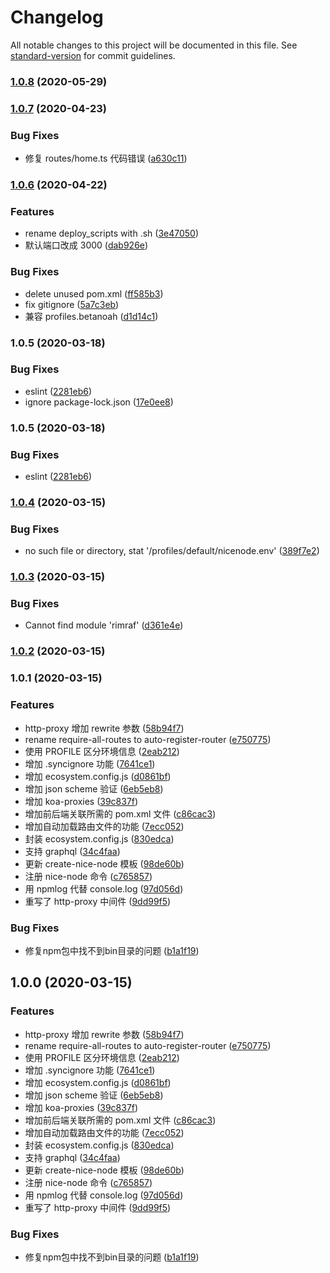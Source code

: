# Changelog

All notable changes to this project will be documented in this file. See [standard-version](https://github.com/conventional-changelog/standard-version) for commit guidelines.

### [1.0.8](https://github.com/nice-node/create-nice-node/compare/v1.0.7...v1.0.8) (2020-05-29)

### [1.0.7](https://github.com/nice-node/create-nice-node/compare/v1.0.6...v1.0.7) (2020-04-23)


### Bug Fixes

* 修复 routes/home.ts 代码错误 ([a630c11](https://github.com/nice-node/create-nice-node/commit/a630c11e689730b4f100188f72f2d5f557c2121e))

### [1.0.6](https://github.com/nice-node/create-nice-node/compare/v1.0.5...v1.0.6) (2020-04-22)


### Features

* rename deploy_scripts with .sh ([3e47050](https://github.com/nice-node/create-nice-node/commit/3e470501879ec4899e521560a7211c1ccd77253d))
* 默认端口改成 3000 ([dab926e](https://github.com/nice-node/create-nice-node/commit/dab926e61a712da2ed591e8d4dd0cb3c3b890f33))


### Bug Fixes

* delete unused pom.xml ([ff585b3](https://github.com/nice-node/create-nice-node/commit/ff585b3061438af68dc31b33233fbe1f7e11ebfd))
* fix gitignore ([5a7c3eb](https://github.com/nice-node/create-nice-node/commit/5a7c3eb050422f845daf76b7af9b1af993a152be))
* 兼容 profiles.betanoah ([d1d14c1](https://github.com/nice-node/create-nice-node/commit/d1d14c1dfc65b32cb0e4a8388f3dc0c8bb15faad))

### 1.0.5 (2020-03-18)


### Bug Fixes

* eslint ([2281eb6](https://github.com/nice-node/create-nice-node/commit/2281eb6f4245903fc6fc1629c7a666eb7141ed86))
* ignore package-lock.json ([17e0ee8](https://github.com/nice-node/create-nice-node/commit/17e0ee8072fa488764cce2f609b2b2d16fbeed76))

### 1.0.5 (2020-03-18)


### Bug Fixes

* eslint ([2281eb6](https://github.com/nice-node/create-nice-node/commit/2281eb6f4245903fc6fc1629c7a666eb7141ed86))

### [1.0.4](https://github.com/zhongzhi107/nice-node/compare/v1.0.3...v1.0.4) (2020-03-15)


### Bug Fixes

* no such file or directory, stat '/profiles/default/nicenode.env' ([389f7e2](https://github.com/zhongzhi107/nice-node/commit/389f7e2da78fff0d0f5e7f24d913f86423e198f4))

### [1.0.3](https://github.com/zhongzhi107/nice-node/compare/v1.0.2...v1.0.3) (2020-03-15)


### Bug Fixes

* Cannot find module 'rimraf' ([d361e4e](https://github.com/zhongzhi107/nice-node/commit/d361e4eea55cb840556a8139195857edd33af497))

### [1.0.2](https://github.com/zhongzhi107/nice-node/compare/v1.0.1...v1.0.2) (2020-03-15)

### 1.0.1 (2020-03-15)


### Features

* http-proxy 增加 rewrite 参数 ([58b94f7](https://github.com/zhongzhi107/nice-node/commit/58b94f7ef4a640f633672405cb9767ca3ce746fd))
* rename require-all-routes to auto-register-router ([e750775](https://github.com/zhongzhi107/nice-node/commit/e750775f26f56290c83db6902ab470ffa40550ae))
* 使用 PROFILE 区分环境信息 ([2eab212](https://github.com/zhongzhi107/nice-node/commit/2eab212a0d942e6ea3455a3f362751b320d11642))
* 增加 .syncignore 功能 ([7641ce1](https://github.com/zhongzhi107/nice-node/commit/7641ce19877437959a75bcb822136844c9c3125c))
* 增加 ecosystem.config.js ([d0861bf](https://github.com/zhongzhi107/nice-node/commit/d0861bfc7708eda6898c95ee1916722c4c5ae5fa))
* 增加 json scheme 验证 ([6eb5eb8](https://github.com/zhongzhi107/nice-node/commit/6eb5eb8cde2f4f3788b046f2b7cc736cac890d85))
* 增加 koa-proxies ([39c837f](https://github.com/zhongzhi107/nice-node/commit/39c837f890e5a12bca7d4cd64e767b20e3fff2d8))
* 增加前后端关联所需的 pom.xml 文件 ([c86cac3](https://github.com/zhongzhi107/nice-node/commit/c86cac3f570aa1882b2f9c156afb9a7863abe676))
* 增加自动加载路由文件的功能 ([7ecc052](https://github.com/zhongzhi107/nice-node/commit/7ecc052a03595e596b79e342bc96e0bbee81c0a2))
* 封装 ecosystem.config.js ([830edca](https://github.com/zhongzhi107/nice-node/commit/830edca309d59cad808c670b0ac0fd57dc0f4dfb))
* 支持 graphql ([34c4faa](https://github.com/zhongzhi107/nice-node/commit/34c4faa243e6d65365114ca91005c1b0e77222a4))
* 更新 create-nice-node 模板 ([98de60b](https://github.com/zhongzhi107/nice-node/commit/98de60b681a395ce155dfbe397a93e81eb07b2a6))
* 注册 nice-node 命令 ([c765857](https://github.com/zhongzhi107/nice-node/commit/c76585793fbf9a595c9a8bc857ede6dd62144aef))
* 用 npmlog 代替 console.log ([97d056d](https://github.com/zhongzhi107/nice-node/commit/97d056d37ab1cfbbbe0d31376693538c2b2219b2))
* 重写了 http-proxy 中间件 ([9dd99f5](https://github.com/zhongzhi107/nice-node/commit/9dd99f5148b25ee622c1e0938583e343c50eedfc))


### Bug Fixes

* 修复npm包中找不到bin目录的问题 ([b1a1f19](https://github.com/zhongzhi107/nice-node/commit/b1a1f19c61f4d60cd0ec1df0250e8f99f1fca778))

## 1.0.0 (2020-03-15)


### Features

* http-proxy 增加 rewrite 参数 ([58b94f7](https://github.com/zhongzhi107/nice-node/commit/58b94f7ef4a640f633672405cb9767ca3ce746fd))
* rename require-all-routes to auto-register-router ([e750775](https://github.com/zhongzhi107/nice-node/commit/e750775f26f56290c83db6902ab470ffa40550ae))
* 使用 PROFILE 区分环境信息 ([2eab212](https://github.com/zhongzhi107/nice-node/commit/2eab212a0d942e6ea3455a3f362751b320d11642))
* 增加 .syncignore 功能 ([7641ce1](https://github.com/zhongzhi107/nice-node/commit/7641ce19877437959a75bcb822136844c9c3125c))
* 增加 ecosystem.config.js ([d0861bf](https://github.com/zhongzhi107/nice-node/commit/d0861bfc7708eda6898c95ee1916722c4c5ae5fa))
* 增加 json scheme 验证 ([6eb5eb8](https://github.com/zhongzhi107/nice-node/commit/6eb5eb8cde2f4f3788b046f2b7cc736cac890d85))
* 增加 koa-proxies ([39c837f](https://github.com/zhongzhi107/nice-node/commit/39c837f890e5a12bca7d4cd64e767b20e3fff2d8))
* 增加前后端关联所需的 pom.xml 文件 ([c86cac3](https://github.com/zhongzhi107/nice-node/commit/c86cac3f570aa1882b2f9c156afb9a7863abe676))
* 增加自动加载路由文件的功能 ([7ecc052](https://github.com/zhongzhi107/nice-node/commit/7ecc052a03595e596b79e342bc96e0bbee81c0a2))
* 封装 ecosystem.config.js ([830edca](https://github.com/zhongzhi107/nice-node/commit/830edca309d59cad808c670b0ac0fd57dc0f4dfb))
* 支持 graphql ([34c4faa](https://github.com/zhongzhi107/nice-node/commit/34c4faa243e6d65365114ca91005c1b0e77222a4))
* 更新 create-nice-node 模板 ([98de60b](https://github.com/zhongzhi107/nice-node/commit/98de60b681a395ce155dfbe397a93e81eb07b2a6))
* 注册 nice-node 命令 ([c765857](https://github.com/zhongzhi107/nice-node/commit/c76585793fbf9a595c9a8bc857ede6dd62144aef))
* 用 npmlog 代替 console.log ([97d056d](https://github.com/zhongzhi107/nice-node/commit/97d056d37ab1cfbbbe0d31376693538c2b2219b2))
* 重写了 http-proxy 中间件 ([9dd99f5](https://github.com/zhongzhi107/nice-node/commit/9dd99f5148b25ee622c1e0938583e343c50eedfc))


### Bug Fixes

* 修复npm包中找不到bin目录的问题 ([b1a1f19](https://github.com/zhongzhi107/nice-node/commit/b1a1f19c61f4d60cd0ec1df0250e8f99f1fca778))

